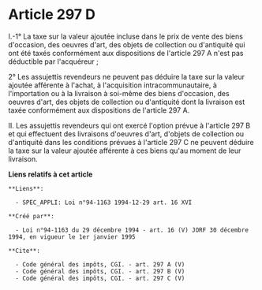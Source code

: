 # Article 297 D

I.-1° La taxe sur la valeur ajoutée incluse dans le prix de vente des biens d'occasion, des oeuvres d'art, des objets de
collection ou d'antiquité qui ont été taxés conformément aux dispositions de l'article 297 A n'est pas déductible par
l'acquéreur ; 

2° Les assujettis revendeurs ne peuvent pas déduire la taxe sur la valeur ajoutée afférente à l'achat, à l'acquisition
intracommunautaire, à l'importation ou à la livraison à soi-même des biens d'occasion, des oeuvres d'art, des objets de
collection ou d'antiquité dont la livraison est taxée conformément aux dispositions de l'article 297 A. 

II. Les assujettis revendeurs qui ont exercé l'option prévue à l'article 297 B et qui effectuent des livraisons d'oeuvres
d'art, d'objets de collection ou d'antiquité dans les conditions prévues à l'article 297 C ne peuvent déduire la taxe sur la
valeur ajoutée afférente à ces biens qu'au moment de leur livraison.

**Liens relatifs à cet article**

	**Liens**:

	  - SPEC_APPLI: Loi n°94-1163 1994-12-29 art. 16 XVI

	**Créé par**:

	  - Loi n°94-1163 du 29 décembre 1994 - art. 16 (V) JORF 30 décembre 1994, en vigueur le 1er janvier 1995

	**Cite**:

	  - Code général des impôts, CGI. - art. 297 A (V)
	  - Code général des impôts, CGI. - art. 297 B (V)
	  - Code général des impôts, CGI. - art. 297 C (V)
